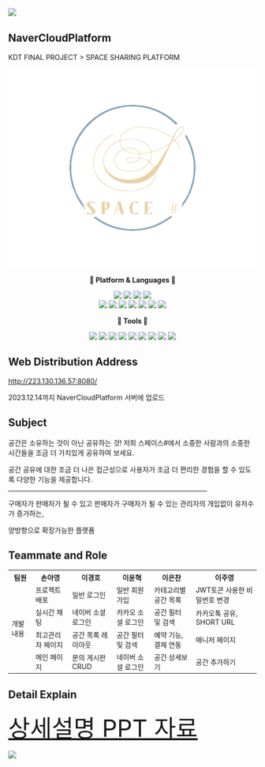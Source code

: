 <img src="https://capsule-render.vercel.app/api?type=waving&color=DC8686&height=200&section=header&text=SPACESHARP&fontSize=90" />

## NaverCloudPlatform
KDT FINAL PROJECT > SPACE SHARING PLATFORM

<div align="center" >
<img src="https://github.com/NCPlatform/SpaceSharp/blob/main/src/main/webapp/src/img/LOGO_NO_BACK.png?raw=true">
</div>

<div align="center">

<b> :bookmark: Platform & Languages :bookmark: </b>

<div>
<img src="https://img.shields.io/badge/SpringBoot-6DB33F?style=flat&logo=SpringBoot&logoColor=white"/>
<img src="https://img.shields.io/badge/mysql-4479A1?style=flat&logo=mysql&logoColor=white"/>
<img src="https://img.shields.io/badge/JWT-black?style=flat"/>
<img src="https://img.shields.io/badge/lombok-red?style=flat"/>
</div>
<div>
<img src="https://img.shields.io/badge/react-61DAFB?style=flat&logo=react&logoColor=white"/>
<img src="https://img.shields.io/badge/HTML5-E34F26?style=flat&logo=HTML5&logoColor=white"/>
<img src="https://img.shields.io/badge/CSS-1572B6?style=flat&logo=css3&logoColor=white"/>
<img src="https://img.shields.io/badge/BootStrap-7952B3?style=flat&logo=bootstrap&logoColor=white"/>
<img src="https://img.shields.io/badge/JQuery-0769AD?style=flat&logo=jquery&logoColor=white"/>
<img src="https://img.shields.io/badge/JavaScript-F7DF1E?style=flat&logo=JavaScript&logoColor=white"/>
<img src="https://img.shields.io/badge/visualstudio%20code-007ACC?style=flat&logo=visualstudiocode&logoColor=white"/>
</div>

<b> :wrench: Tools :wrench: </b>

<div>
<img src="https://img.shields.io/badge/STS4-6DB33F?style=flat&logo=spring&logoColor=white"/>
<img src="https://img.shields.io/badge/NaverCloud-03C75A?style=flat&logo=Naver&logoColor=white"/>
<img src="https://img.shields.io/badge/jenkins-D24939?style=flat&logo=jenkins&logoColor=white"/>
<img src="https://img.shields.io/badge/docker-2496ED?style=flat&logo=docker&logoColor=white"/>
<img src="https://img.shields.io/badge/GitHub-181717?style=flat&logo=github&logoColor=white"/>
<img src="https://img.shields.io/badge/Slack-4A154B?style=flat&logo=slack&logoColor=white"/>
<img src="https://img.shields.io/badge/jira-0052CC?style=flat&logo=jira&logoColor=white"/>
<img src="https://img.shields.io/badge/confluence-172B4D?style=flat&logo=confluence&logoColor=white"/>
<img src="https://img.shields.io/badge/Discord-5865F2?style=flat&logo=discord&logoColor=white"/>
</div>

</div>

## Web Distribution Address

http://223.130.136.57:8080/

2023.12.14까지 NaverCloudPlatform 서버에 업로드

## Subject
공간은 소유하는 것이 아닌 공유하는 것!
저희 스페이스#에서 소중한 사람과의
소중한 시간들을 조금 더 가치있게 공유하여 보세요.

공간 공유에 대한 조금 더 나은 접근성으로 사용자가 조금 더 편리한 경험을 할 수 있도록 다양한 기능을 제공합니다.
<hr style="width: 80%"/>
구매자가 판매자가 될 수 있고
판매자가 구매자가 될 수 있는
관리자의 개입없이 유저수가 증가하는,

양방향으로
확장가능한
플랫폼

## Teammate and Role

<table align="center">
    <tr>
        <th>팀원</th>
        <th>손아영</th>
        <th>이경호</th>
        <th>이윤혁</th>
        <th>이은찬</th>
        <th>이주영</th>
    </tr>
    <tr>
        <td rowspan="4">개발 내용</td>
        <td>프로젝트 배포</td>
        <td>일반 로그인</td>
        <td>일반 회원가입</td>
        <td>카테고리별 공간 목록</td>
        <td>JWT토큰 사용한 비밀번호 변경</td>
    </tr>
    <tr>
        <td>실시간 채팅</td>
        <td>네이버 소셜 로그인</td>
        <td>카카오 소셜 로그인</td>
        <td>공간 필터 및 검색</td>
        <td>카카오톡 공유, SHORT URL</td>
    </tr>
    <tr>
        <td>최고관리자 페이지</td>
        <td>공간 목록 레이아웃</td>
        <td>공간 필터 및 검색</td>
        <td>예약 기능, 결제 연동</td>
        <td>매니저 페이지</td>
    </tr>
    <tr>
        <td>메인 페이지</td>
        <td>문의 게시판 CRUD</td>
        <td>네이버 소셜 로그인</td>
        <td>공간 상세보기</td>
        <td>공간 추가하기</td>
    </tr>
</table>

## Detail Explain
<a href="https://www.canva.com/design/DAF2GA_808s/9K-YIv7PzV2DipoKpA_2ug/view?utm_content=DAF2GA_808s&utm_campaign=designshare&utm_medium=link&utm_source=editor" style="font-size: 3rem ">상세설명 PPT 자료</a>
    

<img src="https://capsule-render.vercel.app/api?type=waving&color=DC8686&height=200&section=footer" />
